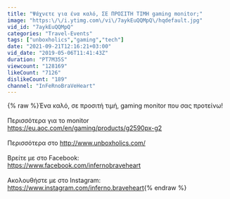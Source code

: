 ```yaml
---
title: "Ψάχνετε για ένα καλό, ΣΕ ΠΡΟΣΙΤΗ ΤΙΜΗ gaming monitor;"
image: "https:\/\/i.ytimg.com\/vi\/7aykEuQQMpQ\/hqdefault.jpg"
vid_id: "7aykEuQQMpQ"
categories: "Travel-Events"
tags: ["unboxholics","gaming","tech"]
date: "2021-09-21T12:16:21+03:00"
vid_date: "2019-05-06T11:41:43Z"
duration: "PT7M35S"
viewcount: "128169"
likeCount: "7126"
dislikeCount: "189"
channel: "InFeRnoBraVeHeart"
---
```

{% raw %}Ένα καλό, σε προσιτή τιμή, gaming monitor που σας προτείνω!<br /><br />Περισσότερα για το monitor<br /><a rel="nofollow" target="blank" href="https://eu.aoc.com/en/gaming/products/g2590px-g2">https://eu.aoc.com/en/gaming/products/g2590px-g2</a><br /><br />Περισσότερα στο <a rel="nofollow" target="blank" href="http://www.unboxholics.com/">http://www.unboxholics.com/</a><br /><br />Βρείτε με στο Facebook:<br /><a rel="nofollow" target="blank" href="https://www.facebook.com/infernobraveheart">https://www.facebook.com/infernobraveheart</a><br /><br />Ακολουθήστε με στο Instagram:<br /><a rel="nofollow" target="blank" href="https://www.instagram.com/inferno.braveheart">https://www.instagram.com/inferno.braveheart</a>{% endraw %}
